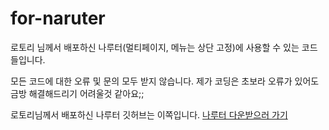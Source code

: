 # for-naruter
로토리 님께서 배포하신 나루터(멀티페이지, 메뉴는 상단 고정)에 사용할 수 있는 코드들입니다.

모든 코드에 대한 오류 및 문의 모두 받지 않습니다.
제가 코딩은 초보라 오류가 있어도 금방 해결해드리기 어려울것 같아요;;

로토리님께서 배포하신 나루터 깃허브는 이쪽입니다.
<a href="https://github.com/rotorri/naruter">나루터 다운받으러 가기</a>
